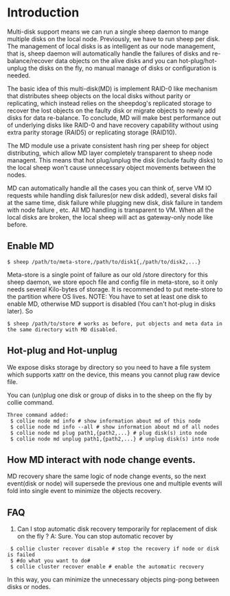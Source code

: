 # Introduction

Multi-disk support means we can run a single sheep daemon to mange multiple disks on the local node. Previously, we have to run sheep per disk. The management of local disks is as intelligent as our node management, that is, sheep daemon will automatically handle the failures of disks and re-balance/recover data objects on the alive disks and you can hot-plug/hot-unplug the disks on the fly, no manual manage of disks or configuration is needed. 

The basic idea of this multi-disk(MD) is implement RAID-0 like mechanism that distributes sheep objects on the local disks without parity or replicating, which instead relies on the sheepdog's replicated storage to recover the lost objects on the faulty disk or migrate objects to newly add disks for data re-balance. To conclude, MD will make best performance out of underlying disks like RAID-0 and have recovery capability without using extra parity storage (RAID5) or replicating storage (RAID10).

The MD module use a private consistent hash ring per sheep for object distributing, which allow MD layer completely transparent to sheep node managent. This means that hot plug/unplug the disk (include faulty disks) to the local sheep won't cause unnecessary object movements between the nodes. 

MD can automatically handle all the cases you can think of, serve VM IO requests while handling disk failures(or new disk added), several disks fail at the same time, disk failure while plugging new disk, disk failure in tandem with node failure , etc. All MD handling is transparent to VM.  When all the local disks are broken, the local sheep will act as gateway-only node like before.

## Enable MD
 ```
$ sheep /path/to/meta-store,/path/to/disk1{,/path/to/disk2,...}
 ```

Meta-store is a single point of failure as our old /store directory for this sheep daemon, we store epoch file and config file in meta-store, so it only needs several Kilo-bytes of storage.  It is recommended to put mete-store to the partition where OS lives. NOTE: You have to set at least one disk to enable MD, otherwise MD support is disabled (You can't hot-plug in disks later).  So
```
$ sheep /path/to/store # works as before, put objects and meta data in the same directory with MD disabled.
```

## Hot-plug and Hot-unplug

We expose disks storage by directory so you need to have a file system which supports xattr on the device, this means you cannot plug raw device file.

You can (un)plug one disk or group of disks in to the sheep on the fly by collie command.

```
Three command added:
 $ collie node md info # show information about md of this node
 $ collie node md info --all # show information about md of all nodes
 $ collie node md plug path1,{path2,...} # plug disk(s) into node
 $ collie node md unplug path1,{path2,...} # unplug disk(s) into node
```

## How MD interact with node change events.

MD recovery share the same logic of node change events, so the next event(disk or node) will supersede the previous one and multiple events will fold into single event to minimize the objects recovery.

## FAQ
 1. Can I stop automatic disk recovery temporarily for replacement of disk on the fly ?
  A: Sure. You can stop automatic recover by

```
 $ collie cluster recover disable # stop the recovery if node or disk is failed
 $ #do what you want to do#
 $ collie cluster recover enable # enable the automatic recovery  
```
 
  In this way, you can minimize the unnecessary objects ping-pong between disks or nodes.